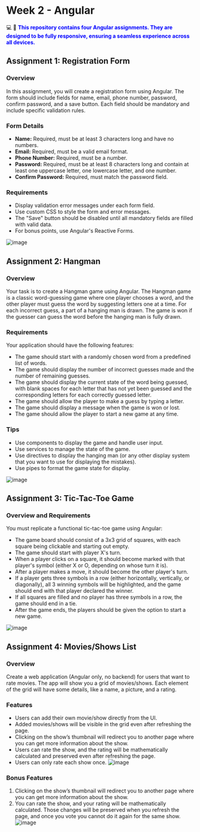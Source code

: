 # Week 2 - Angular

💻 📱 **<span style="color:blue">This repository contains four Angular assignments. They are designed to be fully responsive, ensuring a seamless experience across all devices.
</span>**



## Assignment 1: Registration Form

### Overview
In this assignment, you will create a registration form using Angular. The form should include fields for name, email, phone number, password, confirm password, and a save button. Each field should be mandatory and include specific validation rules.

### Form Details
- **Name:** Required, must be at least 3 characters long and have no numbers.
- **Email:** Required, must be a valid email format.
- **Phone Number:** Required, must be a number.
- **Password:** Required, must be at least 8 characters long and contain at least one uppercase letter, one lowercase letter, and one number.
- **Confirm Password:** Required, must match the password field.

### Requirements
- Display validation error messages under each form field.
- Use custom CSS to style the form and error messages.
- The "Save" button should be disabled until all mandatory fields are filled with valid data.
- For bonus points, use Angular's Reactive Forms.

![image](https://github.com/user-attachments/assets/4ac22864-dfd1-48cd-8685-a2eabb071034)



## Assignment 2: Hangman

### Overview
Your task is to create a Hangman game using Angular. The Hangman game is a classic word-guessing game where one player chooses a word, and the other player must guess the word by suggesting letters one at a time. For each incorrect guess, a part of a hanging man is drawn. The game is won if the guesser can guess the word before the hanging man is fully drawn.

### Requirements
Your application should have the following features:
- The game should start with a randomly chosen word from a predefined list of words.
- The game should display the number of incorrect guesses made and the number of remaining guesses.
- The game should display the current state of the word being guessed, with blank spaces for each letter that has not yet been guessed and the corresponding letters for each correctly guessed letter.
- The game should allow the player to make a guess by typing a letter.
- The game should display a message when the game is won or lost.
- The game should allow the player to start a new game at any time.

### Tips
- Use components to display the game and handle user input.
- Use services to manage the state of the game.
- Use directives to display the hanging man (or any other display system that you want to use for displaying the mistakes).
- Use pipes to format the game state for display.

![image](https://github.com/user-attachments/assets/dfe90997-ec37-4f4c-9891-3088f1679d23)


## Assignment 3: Tic-Tac-Toe Game

### Overview and Requirements
You must replicate a functional tic-tac-toe game using Angular:
- The game board should consist of a 3x3 grid of squares, with each square being clickable and starting out empty.
- The game should start with player X's turn.
- When a player clicks on a square, it should become marked with that player's symbol (either X or O, depending on whose turn it is).
- After a player makes a move, it should become the other player's turn.
- If a player gets three symbols in a row (either horizontally, vertically, or diagonally), all 3 winning symbols will be highlighted, and the game should end with that player declared the winner.
- If all squares are filled and no player has three symbols in a row, the game should end in a tie.
- After the game ends, the players should be given the option to start a new game.

![image](https://github.com/user-attachments/assets/18ccb9f4-fd61-421d-92fe-896e5681fddc)


## Assignment 4: Movies/Shows List

### Overview
Create a web application (Angular only, no backend) for users that want to rate movies. The app will show you a grid of movies/shows. Each element of the grid will have some details, like a name, a picture, and a rating.

### Features
- Users can add their own movie/show directly from the UI.
- Added movies/shows will be visible in the grid even after refreshing the page.
- Clicking on the show’s thumbnail will redirect you to another page where you can get more information about the show.
- Users can rate the show, and the rating will be mathematically calculated and preserved even after refreshing the page.
- Users can only rate each show once.
![image](https://github.com/user-attachments/assets/187fe20d-cd6a-41a5-9765-385807b110b3)

### Bonus Features
1. Clicking on the show’s thumbnail will redirect you to another page where you can get more information about the show. 
2. You can rate the show, and your rating will be mathematically calculated. Those changes will be preserved when you refresh the page, and once you vote you cannot do it again for the same show.
![image](https://github.com/user-attachments/assets/f3546757-5c0f-4c2e-9b18-6706518280c7)

